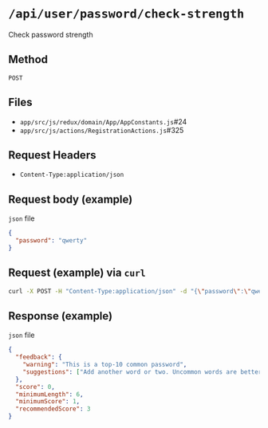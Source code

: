 # `/api/user/password/check-strength`

Check password strength

## Method

`POST`

## Files

- `app/src/js/redux/domain/App/AppConstants.js`#24
- `app/src/js/actions/RegistrationActions.js`#325

## Request Headers

- `Content-Type:application/json`

## Request body (example)

`json` file

```json
{
  "password": "qwerty"
}
```

## Request (example) via `curl`

```bash
curl -X POST -H "Content-Type:application/json" -d "{\"password\":\"qwerty\"}" api.gitkraken.com/user/password/check-strength
```

## Response (example)

`json` file

```json
{
  "feedback": {
    "warning": "This is a top-10 common password",
    "suggestions": ["Add another word or two. Uncommon words are better."]
  },
  "score": 0,
  "minimumLength": 6,
  "minimumScore": 1,
  "recommendedScore": 3
}
```

